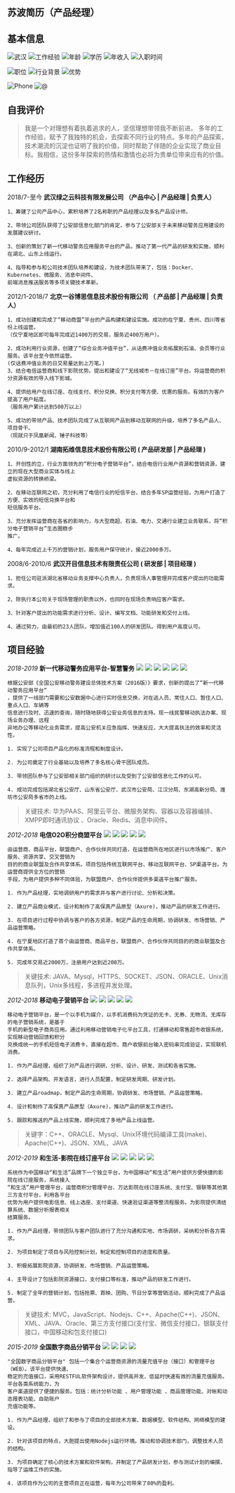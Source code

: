 ## 苏波简历（产品经理）

## 基本信息

![武汉](https://img.shields.io/badge/现住址-武汉-yellow) 
![工作经验](https://img.shields.io/badge/工作经验-11-blue)
![年龄](https://img.shields.io/badge/年龄-36岁-green)
![学历](http://img.shields.io/badge/中南财经政法大学-本科-blue)
![年收入](https://img.shields.io/badge/年收入-20万-blue)
![入职时间](http://img.shields.io/badge/入职时间-一周内-yellow)

![职位](http://img.shields.io/badge/职位-产品经理-green)
![行业背景](http://img.shields.io/badge/行业背景-计算机软件|政府行业|电信|互联网|电子商务-blue)
![优势](http://img.shields.io/badge/优势-技术背景|多领域专家|沟通能力-blue)

![Phone](http://img.shields.io/badge/电话-18627866090-green)
![@](http://img.shields.io/badge/@-18627866090@163.com-green)

## 自我评价

> 我是一个对理想有着执着追求的人，坚信理想带领我不断前进。
> 多年的工作经验，赋予了我独特的机会，去探索不同行业的特点。多年的产品探索，技术潮流的沉淀也证明了我的价值，同时帮助了伴随的企业实现了商业目标。我相信，这份多年探索的热情和激情也必将为贵单位带来应有的价值。

## 工作经历

2018/7-至今  **武汉绿之云科技有限发展公司 （产品中心 | 产品经理 | 负责人）**

```
1、筹建了公司产品中心，累积培养了2名称职的产品经理以及多名产品设计师。

2、带领公司团队获得了公安部信息化部门的肯定，参与了公安部关于未来移动警务应用建设的发展建议研讨。 

3、创新的策划了新一代移动警务应用服务平台的产品，推动了第一代产品的研发和实施，顺利在湖北、山东上线运行。 

4、指导和参与和公司技术团队培养和建设，为技术团队带来了，包括：Docker、Kubernetes、微服务、消息中间件、
前端消息推送服务等多项关键技术革新。
```

2012/1-2018/7  **北京一谷博思信息技术股份有限公司 （ 产品部 | 产品经理 | 负责人）**

```
1、成功创建和完成了“移动商盟”平台的产品构建和建设实施。成功的在宁夏、贵州、四川等省份上线运营。
（仅宁夏地区即可每年完成近1400万的交易，服务近400万用户）。

2、成功利用行业资源，创建了“综合业务冲值平台”，从话费冲值业务拓展到石油、会员等行业服务。该平台至今依然运营。
(仅话费冲值业务的日交易量达到上万笔。)
3、结合电信运营商和线下影院优势。提出和建设了“无线城市－在线订座”平台。将运营商的积分资源有效的导入线下影城。

4、提供给用户在线订座、在线支付、积分兑换、积分支付等方便、优惠的服务。有效的为客户提高了用户粘度。
（服务用户累计达到500万以上）

5、成功的带领产品、技术团队完成了从互联网产品到移动互联网的升级，培养了多名产品人、项目骨干。
（现就只于凤凰新闻、锤子科技等）
```

2010/9-2012/1  **湖南拓维信息技术股份有限公司 ( 产品研发部 | 产品经理 )**

```
1、开创性的立，行业方面领先的“积分电子营销平台”，结合电信行业用户资源和营销资源，建立的现在大型商业实体与线上
虚拟资源的转换桥梁。

2、在移动互联网之初，充分利用了电信行业的短信平台，结合多年SP运营经验，为用户打造了方便、实效的短信兑换平台和
短信服务平台。

3、充分发挥运营商在各省的影响力，与大型商超、石油、电力、交通行业建立业务联系，将“积分电子营销平台”生态圈稳步
推广。

4、每年完成近上千万的营销计划，服务用户保守统计，接近2000多万。
```

2008/6-2010/6 **武汉开目信息技术有限责任公司 ( 研发部 | 项目经理 )**

```
1、担任公司驻派湖北省移动业务支撑中心负责人，负责现场人事管理并完成客户提出的功能需求。

2、除执行本公司关于现场管理的职责以外，也同时在现场负责响应客户需求。

3、针对客户提出的功能需求进行分析、设计、编写文档、功能研发和交付上线。

4、通过努力，由最初的23人团队，增加值近100人的研发团队。得到用户高度认可。
```

## 项目经验

*2018-2019* **新一代移动警务应用平台-智慧警务**  ![](https://img.shields.io/badge/产品类型-平台类型-blue) ![](https://img.shields.io/badge/行业-公安-green) ![](https://img.shields.io/badge/-行业领先-yellow) ![](https://img.shields.io/badge/-多地上线-green) ![](https://img.shields.io/badge/-APP-green) ![](https://img.shields.io/badge/-New-red) 

```
根据公安部《全国公安移动警务建设总体技术方案（2016版）》要求，创新的提出了“新一代移动警务应用平台“
，提供了一线部门需要和公安数据中心进行实时信息交换，对在逃人员、常住人口、暂住人口、重点人口、车辆等
信息进行及时、迅速的查询，随时随地获得公安业务信息的支持。现一线民警移动执法办案、现场业务办理、远程
异地办公等移动化业务需求，提高公安机关应急指挥、快速反应，大大提高执法的效率和灵活性。

1. 实现了公司项目产品化的标准流程和制度设计。

2. 为公司奠定了行业基础以及培养了多名核心骨干团队成员。

3. 带领团队参与了公安部相关部门组织的研讨以及受到了公安部信息化工作的认可。

4. 成功完成包括湖北省公安厅、山东省公安厅、武汉市公安局、江汉分局、东湖高新分局、潍坊市公安局多省市的上线。
```

> 关键技术: 华为PAAS、阿里云平台、微服务架构、容器以及容器编排、XMPP即时通讯协议 、Oracle、Redis、消息中间件。

*2012-2018* **电信O2O积分商盟平台**  ![](https://img.shields.io/badge/产品类型-平台类型-blue) ![](https://img.shields.io/badge/行业-电信-green) ![](https://img.shields.io/badge/-O2O-green) ![](https://img.shields.io/badge/-商业联盟-yellow)  ![](https://img.shields.io/badge/-APP-green) 

```
由运营商、商品平台，联盟商户、合作伙伴共同打造，在运营商所在地区进行以市场推广、客户服务、资源共享、交叉营销为
目的的商业联盟及合作共享体系。项目包括传统互联网平台、移动互联网平台、SP渠道平台。为运营商提供全方位的营销
手段，为用户提供多种不同体验，为联盟商户、合作伙伴提供多渠道平台推广服务。

1. 作为产品经理，实地调研用户的需求并与客户进行讨论、分析和决策。

2. 建立产品商业模式，设计和制作了高保真产品原型（Axure)，推动产品的研发工作进行。

3. 在项目进行过程中协调与客户的各方资源，制定产品的生命周期，协调研发、市场营销、产品运营策略。

4. 在宁夏地区打造了首个由运营商、商品平台，联盟商户、合作伙伴共同目的的商业联盟及合作共享体系。

5. 完成年交易近2000万，注册用户达到近200万。
```

> 关键技术: JAVA、Mysql，HTTPS、SOCKET、JSON、ORACLE、Unix消息队列，Unix多线程，多进程并发处理。

*2012-2018* **移动电子营销平台**  ![](https://img.shields.io/badge/产品类型-平台类型-blue) ![](https://img.shields.io/badge/行业-电信-green) ![](https://img.shields.io/badge/-O2O-green) ![](https://img.shields.io/badge/-零售线下支付-yellowred)  ![](https://img.shields.io/badge/-SMS-green) 

```
移动电子营销平台，是一个以手机为媒介，以手机消费码为凭证的无卡、无券、无物流、无库存的电子营销系统，是基于
手机的新型电子商务应用。通过利用移动营销电子化平台工具，打通移动和零售超市收银系统，实现移动营销回馈和积分
兑换成统一的手机短信电子消费卡，直接在超市、商户收银前台输入密码串完成验证，实现联机消费。

1. 作为产品经理，组织了对产品进行调研、分析、设计、研发、测试和各省实施。

2. 选择产品架构、开发语言，进行人员配置，制定研发周期、研发计划。

3. 建立产品roadmap，制定产品的生命周期，协调研发、市场营销、产品运营策略。

4. 设计和制作了高保真产品原型（Axure)，推动产品的研发工作进行。

5. 跟踪和推送的产品上线实施，顺利完成了多地产品上线运营。
```

> 关键字：C++、ORACLE、Mysql、Unix环境代码编译工具(make)、Apache(C++)、JSON、XML、JAVA

*2012-2019* **和生活-影院在线订座平台**  ![](https://img.shields.io/badge/产品类型-平台类型-blue) ![](https://img.shields.io/badge/行业-电信-green) ![](https://img.shields.io/badge/-O2O-green) ![](https://img.shields.io/badge/-在线支付-yellowred) ![](https://img.shields.io/badge/-APP-green) 

```
系统作为中国移动“和生活”品牌下一个独立平台，为中国移动“和生活”用户提供方便快捷的影院在线订座服务，系统接入
“和生活”用户管理平台，运营商积分管理平台、万达影院在线订座系统、支付宝、银联等其他第三方支付平台，利用各平台
优势为用户提供电影信息、线上选座、支付渠道、快速验证渠道等整流程服务。为影院提供清结算系统、数据分析报表相关
结算服务。

1. 作为产品经理，带领团队与客户团队进行了充分沟通和实地、市场调研，采纳和分析各方需求。

2. 为项目制定了项目与风险控制计划，制定和控制项目的进度和质量。

3. 积极拓展影院资源，协调研发、市场营销、产品运营策略。

4. 主导设计了包括影院资源接口，支付接口等标准，推动产品的研发工作进行。

5. 制定了全年的营销计划，包括抢票、首映、团购、节日分享等营销活动，顺利完成了产品运营。
```

> 关键技术: MVC，JavaScript、Nodejs、C++、Apache(C++)、JSON、XML、JAVA、Oracle、第三方支付接口(支付宝、微信支付接口，银联支付接口，中国移动和包支付接口)

*2015-2019* **全国数字商品分销平台**  ![](https://img.shields.io/badge/产品类型-平台类型-blue) ![](https://img.shields.io/badge/行业-电信-green) ![](https://img.shields.io/badge/-B2B-green) ![](https://img.shields.io/badge/-在线支付-yellowred)  

```
"全国数字商品分销平台" 包括一个集合个运营商资源的流量充值平台（接口）和管理平台（WEB）。该平台提供快速、
稳定的充值接口，采用RESTFUL软件架构设计，提供高并发、低延时快速有效的流量充值服务。平台各类系统能力，为
客户渠道提供了便捷的服务。包括：统计分析功能 、用户管理功能 、商品管理功能、对帐和动态报表功能、自助账户
充值功能等。

1. 作为产品经理，组织了和参与了项目的全部技术方案、数据模型、软件结构、网络模型的建设。

2. 针对该项目的特点，大胆提出使用Nodejs运行环境。推动和协调技术部门，调整技术人员的结构。

3. 为项目确定了核心的技术方案和软件架构，并制定了产品研发计划，参与测试计划的编撰，指导了运维工作的实施。

4. 该项目作为公司的主营项目正在运营，每年为公司带来了80%的盈利。    
```

